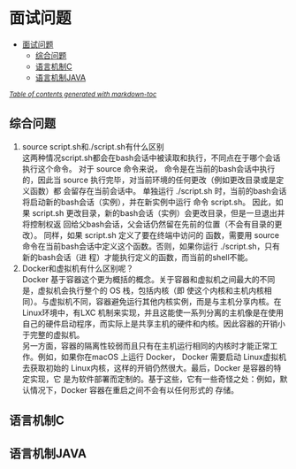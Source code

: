 # 面试问题

- [面试问题](#----)
    * [综合问题](#----)
    * [语言机制C](#----c)
    * [语言机制JAVA](#----java)

<small><i><a href='http://ecotrust-canada.github.io/markdown-toc/'>Table of contents generated with markdown-toc</a></i></small>

## 综合问题
1. source script.sh和./script.sh有什么区别  
这两种情况script.sh都会在bash会话中被读取和执行，不同点在于哪个会话执行这个命令。 对于 source 命令来说，
命令是在当前的bash会话中执行的，因此当 source 执行完毕，对当前环境的任何更改（例如更改目录或是定义函数）都
会留存在当前会话中。 单独运行 ./script.sh 时，当前的bash会话将启动新的bash会话（实例），并在新实例中运行
命令 script.sh。 因此，如果 script.sh 更改目录，新的bash会话（实例）会更改目录，但是一旦退出并将控制权返
回给父bash会话，父会话仍然留在先前的位置（不会有目录的更改）。 同样，如果 script.sh 定义了要在终端中访问的
函数，需要用 source 命令在当前bash会话中定义这个函数。否则，如果你运行 ./script.sh，只有新的bash会话（进
程）才能执行定义的函数，而当前的shell不能。
2. Docker和虚拟机有什么区别呢？   
Docker 基于容器这个更为概括的概念。关于容器和虚拟机之间最大的不同是，虚拟机会执行整个的 OS 栈，包括内核（即
使这个内核和主机内核相同）。与虚拟机不同，容器避免运行其他内核实例，而是与主机分享内核。在Linux环境中，有LXC
机制来实现，并且这能使一系列分离的主机像是在使用自己的硬件启动程序，而实际上是共享主机的硬件和内核。因此容器的开销小于完整的虚拟机。  
另一方面，容器的隔离性较弱而且只有在主机运行相同的内核时才能正常工作。例如，如果你在macOS 上运行 Docker，
Docker 需要启动 Linux虚拟机去获取初始的 Linux内核，这样的开销仍然很大。最后，Docker 是容器的特定实现，它
是为软件部署而定制的。基于这些，它有一些奇怪之处：例如，默认情况下，Docker 容器在重启之间不会有以任何形式的
存储。

## 语言机制C
## 语言机制JAVA
